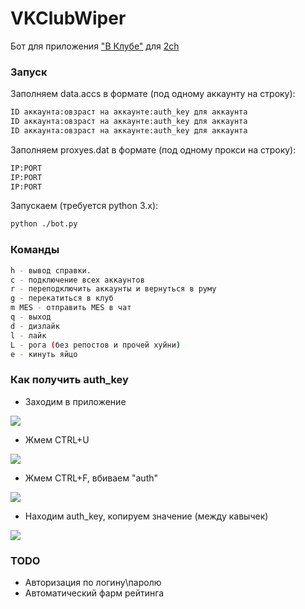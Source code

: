 # VKClubWiper

Бот для приложения ["В Клубе"](http://vk.com/app4397521) для [2ch](2ch.hk)

### Запуск

Заполняем data.accs в формате (под одному аккаунту на строку):

```sh
ID аккаунта:овзраст на аккаунте:auth_key для аккаунта
ID аккаунта:овзраст на аккаунте:auth_key для аккаунта
ID аккаунта:овзраст на аккаунте:auth_key для аккаунта
```

Заполняем proxyes.dat в формате (под одному прокси на строку):

```sh
IP:PORT
IP:PORT
IP:PORT
```

Запускаем (требуется python 3.x):

```sh
python ./bot.py
```

### Команды

```sh
h - вывод справки.
c - подключение всех аккаунтов
r - переподключить аккаунты и вернуться в руму
g - перекатиться в клуб
m MES - отправить MES в чат
q - выход
d - дизлайк
l - лайк
L - рога (без репостов и прочей хуйни)
e - кинуть яйцо
```

### Как получить auth_key

 - Заходим в приложение
 
 ![](http://pp.vk.me/c630731/v630731469/3369a/TOsGhnapEJk.jpg)

 - Жмем CTRL+U
 
![](http://pp.vk.me/c630731/v630731469/336a3/MLOeFRg5TR4.jpg)

 - Жмем CTRL+F, вбиваем "auth"

![](http://pp.vk.me/c630731/v630731469/336aa/w7Kd1J7Cnyk.jpg)

 - Находим auth_key, копируем значение (между кавычек)

![](http://pp.vk.me/c630731/v630731469/336b1/yPSzJ4nxKNk.jpg)

### TODO

 - Авторизация по логину\паролю
 - Автоматический фарм рейтинга

